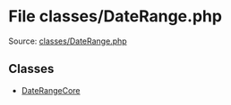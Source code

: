 File classes/DateRange.php
=========

Source: [classes/DateRange.php](https://github.com/PrestaShop/PrestaShop/blob/1.6.1.0/classes/DateRange.php)


Classes
-------

* [DateRangeCore](class.DateRangeCore.md)


